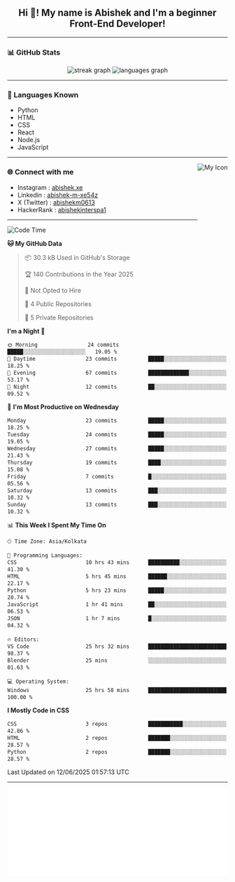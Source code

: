 <h2 align="center">Hi 👋! My name is <b>Abishek</b> and I'm a beginner Front-End Developer!</h2>

---

### 📊 GitHub Stats

<div align="center">
  <img src="https://streak-stats.demolab.com?user=Abishek-Web-Co&locale=en&mode=daily&theme=dracula&hide_border=false&border_radius=5" height="150" alt="streak graph" />
  <img src="https://github-readme-stats.vercel.app/api/top-langs?username=Abishek-Web-Co&locale=en&hide_title=false&layout=compact&card_width=320&langs_count=5&theme=dracula&hide_border=false" height="150" alt="languages graph" />
</div>

---

### 🧠 Languages Known

- Python  
- HTML  
- CSS  
- React  
- Node.js  
- JavaScript  

---

<img align="right" height="150" src="https://abish-file.web.app/assets/favicon.png" alt="My Icon" />

### 🌐 Connect with me

- Instagram   : [abishek.xe](https://www.instagram.com/abishek.xe/)
- Linkedin    : [abishek-m-xe54z](https://www.linkedin.com/in/abishek-m-xe54z/)
- X (Twitter) : [abishekm0613](https://x.com/abishekm0613)
- HackerRank  : [abishekinterspa1](https://www.hackerrank.com/profile/abishekinterspa1)

---

<!--START_SECTION:waka-->
![Code Time](http://img.shields.io/badge/Code%20Time-40%20hrs%207%20mins-blue)

**🐱 My GitHub Data** 

> 📦 30.3 kB Used in GitHub's Storage 
 > 
> 🏆 140 Contributions in the Year 2025
 > 
> 🚫 Not Opted to Hire
 > 
> 📜 4 Public Repositories 
 > 
> 🔑 5 Private Repositories 
 > 
**I'm a Night 🦉** 

```text
🌞 Morning                24 commits          █████░░░░░░░░░░░░░░░░░░░░   19.05 % 
🌆 Daytime                23 commits          █████░░░░░░░░░░░░░░░░░░░░   18.25 % 
🌃 Evening                67 commits          █████████████░░░░░░░░░░░░   53.17 % 
🌙 Night                  12 commits          ██░░░░░░░░░░░░░░░░░░░░░░░   09.52 % 
```
📅 **I'm Most Productive on Wednesday** 

```text
Monday                   23 commits          █████░░░░░░░░░░░░░░░░░░░░   18.25 % 
Tuesday                  24 commits          █████░░░░░░░░░░░░░░░░░░░░   19.05 % 
Wednesday                27 commits          █████░░░░░░░░░░░░░░░░░░░░   21.43 % 
Thursday                 19 commits          ████░░░░░░░░░░░░░░░░░░░░░   15.08 % 
Friday                   7 commits           █░░░░░░░░░░░░░░░░░░░░░░░░   05.56 % 
Saturday                 13 commits          ███░░░░░░░░░░░░░░░░░░░░░░   10.32 % 
Sunday                   13 commits          ███░░░░░░░░░░░░░░░░░░░░░░   10.32 % 
```


📊 **This Week I Spent My Time On** 

```text
🕑︎ Time Zone: Asia/Kolkata

💬 Programming Languages: 
CSS                      10 hrs 43 mins      ██████████░░░░░░░░░░░░░░░   41.30 % 
HTML                     5 hrs 45 mins       ██████░░░░░░░░░░░░░░░░░░░   22.17 % 
Python                   5 hrs 23 mins       █████░░░░░░░░░░░░░░░░░░░░   20.74 % 
JavaScript               1 hr 41 mins        ██░░░░░░░░░░░░░░░░░░░░░░░   06.53 % 
JSON                     1 hr 7 mins         █░░░░░░░░░░░░░░░░░░░░░░░░   04.32 % 

🔥 Editors: 
VS Code                  25 hrs 32 mins      █████████████████████████   98.37 % 
Blender                  25 mins             ░░░░░░░░░░░░░░░░░░░░░░░░░   01.63 % 

💻 Operating System: 
Windows                  25 hrs 58 mins      █████████████████████████   100.00 % 
```

**I Mostly Code in CSS** 

```text
CSS                      3 repos             ███████████░░░░░░░░░░░░░░   42.86 % 
HTML                     2 repos             ███████░░░░░░░░░░░░░░░░░░   28.57 % 
Python                   2 repos             ███████░░░░░░░░░░░░░░░░░░   28.57 % 
```




 Last Updated on 12/06/2025 01:57:13 UTC
<!--END_SECTION:waka-->

---

<div align="center">
  <a href="https://abish-file.web.app/" target="_blank" rel="noopener noreferrer"><img height="200" src="pic.png" alt="Profile Picture" /></a>
</div>

